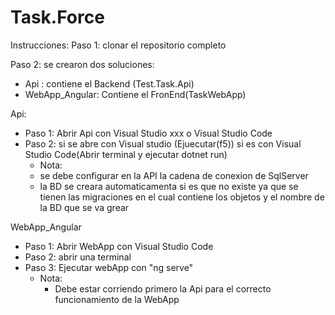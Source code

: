 # Task.Force
Instrucciones: 
Paso 1: clonar el repositorio completo

Paso 2:
se crearon dos soluciones:
 - Api : contiene el Backend (Test.Task.Api)
 - WebApp_Angular: Contiene el FronEnd(TaskWebApp)

Api:
 - Paso 1: Abrir Api con Visual Studio xxx o Visual Studio Code
 - Paso 2: si se abre con Visual studio (Ejuecutar(f5)) si es con Visual Studio Code(Abrir terminal y ejecutar dotnet run)
   - Nota:
    - se debe configurar en la API la cadena de conexion de SqlServer
    - la BD se creara automaticamenta si es que no existe ya que se tienen las migraciones en el cual contiene los objetos y el nombre de la BD que se va grear

WebApp_Angular
  - Paso 1: Abrir WebApp con Visual Studio Code
  - Paso 2: abrir una terminal
  - Paso 3: Ejecutar webApp con "ng serve"
     - Nota:
        - Debe estar corriendo primero la Api para el correcto funcionamiento de la WebApp

